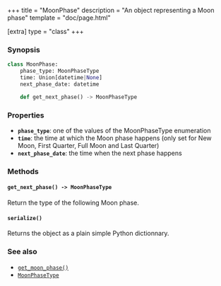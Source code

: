 +++
title = "MoonPhase"
description = "An object representing a Moon phase"
template = "doc/page.html"

[extra]
type = "class"
+++

### Synopsis

```python
class MoonPhase:
    phase_type: MoonPhaseType
    time: Union[datetime|None]
    next_phase_date: datetime

    def get_next_phase() -> MoonPhaseType
```

### Properties

- **`phase_type`**: one of the values of the MoonPhaseType enumeration
- **`time`**: the time at which the Moon phase happens (only set for New Moon, First Quarter, Full Moon and Last Quarter)
- **`next_phase_date`**: the time when the next phase happens

### Methods

#### `get_next_phase() -> MoonPhaseType`

Return the type of the following Moon phase.

#### `serialize()`

Returns the object as a plain simple Python dictionnary.

### See also

- [`get_moon_phase()`](@/lib/doc/1.1/functions/get_moon_phase.md)
- [`MoonPhaseType`](@/lib/doc/1.1/enums/MoonPhaseType.md)
